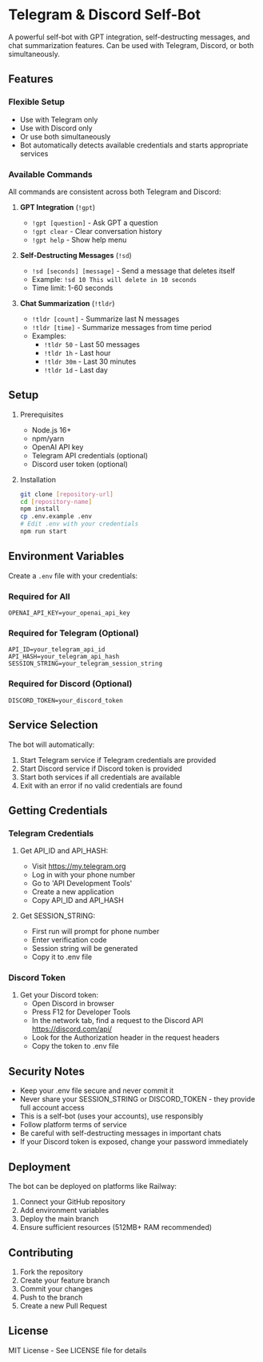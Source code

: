 # Telegram & Discord Self-Bot

A powerful self-bot with GPT integration, self-destructing messages, and chat summarization features. Can be used with Telegram, Discord, or both simultaneously.

## Features

### Flexible Setup
- Use with Telegram only
- Use with Discord only
- Or use both simultaneously
- Bot automatically detects available credentials and starts appropriate services

### Available Commands
All commands are consistent across both Telegram and Discord:

1. **GPT Integration** (`!gpt`)
   - `!gpt [question]` - Ask GPT a question
   - `!gpt clear` - Clear conversation history
   - `!gpt help` - Show help menu

2. **Self-Destructing Messages** (`!sd`)
   - `!sd [seconds] [message]` - Send a message that deletes itself
   - Example: `!sd 10 This will delete in 10 seconds`
   - Time limit: 1-60 seconds

3. **Chat Summarization** (`!tldr`)
   - `!tldr [count]` - Summarize last N messages
   - `!tldr [time]` - Summarize messages from time period
   - Examples:
     - `!tldr 50` - Last 50 messages
     - `!tldr 1h` - Last hour
     - `!tldr 30m` - Last 30 minutes
     - `!tldr 1d` - Last day

## Setup

1. Prerequisites
   - Node.js 16+
   - npm/yarn
   - OpenAI API key
   - Telegram API credentials (optional)
   - Discord user token (optional)

2. Installation
   ```bash
   git clone [repository-url]
   cd [repository-name]
   npm install
   cp .env.example .env
   # Edit .env with your credentials
   npm run start
   ```

## Environment Variables

Create a `.env` file with your credentials:

### Required for All
```env
OPENAI_API_KEY=your_openai_api_key
```

### Required for Telegram (Optional)
```env
API_ID=your_telegram_api_id
API_HASH=your_telegram_api_hash
SESSION_STRING=your_telegram_session_string
```

### Required for Discord (Optional)
```env
DISCORD_TOKEN=your_discord_token
```

## Service Selection

The bot will automatically:
1. Start Telegram service if Telegram credentials are provided
2. Start Discord service if Discord token is provided
3. Start both services if all credentials are available
4. Exit with an error if no valid credentials are found

## Getting Credentials

### Telegram Credentials
1. Get API_ID and API_HASH:
   - Visit https://my.telegram.org
   - Log in with your phone number
   - Go to 'API Development Tools'
   - Create a new application
   - Copy API_ID and API_HASH

2. Get SESSION_STRING:
   - First run will prompt for phone number
   - Enter verification code
   - Session string will be generated
   - Copy it to .env file

### Discord Token
1. Get your Discord token:
   - Open Discord in browser
   - Press F12 for Developer Tools
   - In the network tab, find a request to the Discord API https://discord.com/api/
   - Look for the Authorization header in the request headers
   - Copy the token to .env file

## Security Notes

- Keep your .env file secure and never commit it
- Never share your SESSION_STRING or DISCORD_TOKEN - they provide full account access
- This is a self-bot (uses your accounts), use responsibly
- Follow platform terms of service
- Be careful with self-destructing messages in important chats
- If your Discord token is exposed, change your password immediately

## Deployment

The bot can be deployed on platforms like Railway:
1. Connect your GitHub repository
2. Add environment variables
3. Deploy the main branch
4. Ensure sufficient resources (512MB+ RAM recommended)

## Contributing

1. Fork the repository
2. Create your feature branch
3. Commit your changes
4. Push to the branch
5. Create a new Pull Request

## License

MIT License - See LICENSE file for details 
